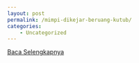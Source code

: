```yaml
---
layout: post
permalink: /mimpi-dikejar-beruang-kutub/
categories:
    - Uncategorized
---
```


[Baca Selengkapnya](/07)